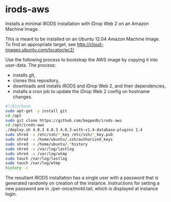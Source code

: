 irods-aws
=========

Installs a minimal iRODS installation with iDrop Web 2 on an Amazon Machine
Image.

This is meant to be installed on an Ubuntu 12.04 Amazon Machine Image.
To find an appropriate target, see http://cloud-images.ubuntu.com/locator/ec2/

Use the following process to bootstrap the AWS image by copying it into 
user-data. The process:
* installs git,
* clones this repository,
* downloads and installs iRODS and iDrop Web 2, and their dependencies,
* installs a cron job to update the iDrop Web 2 config on hostname changes.

```bash
#!/bin/bash
sudo apt-get -y install git
cd /opt
sudo git clone https://github.com/beppodb/irods-aws
cd /opt/irods-aws
./deploy.sh 4.0.3 4.0.3 4.0.3-with-v1.4-database-plugins 1.4
sudo shred -u /etc/ssh/*_key /etc/ssh/*_key.pub
sudo shred -u /home/ubuntu/.ssh/authorized_keys
sudo shred -u /home/ubuntu/.*history
sudo shred -u /var/log/lastlog
sudo shred -u /var/log/wtmp
sudo touch /var/log/lastlog
sudo touch /var/log/wtmp
history -c
```

The resultant iRODS installation has a single user with a password that is
generated randomly on creation of the instance. Instructions for setting a
new password are in ./per-once/motd.tail, which is displayed at instance login.
